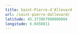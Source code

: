 ```yaml
---
title: Saint-Pierre-d'Allevard
url: /saint-pierre-dallevard/
latitude: 45.373967900000004
longitude: 6.0450811
---
```

